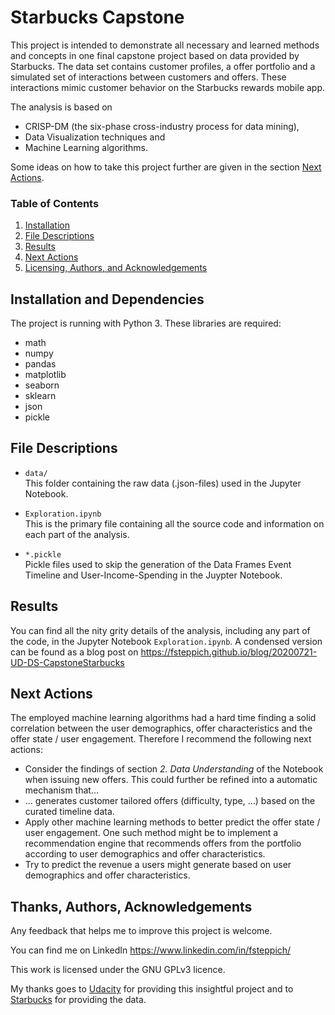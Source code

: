 # Starbucks Capstone

This project is intended to demonstrate all necessary and learned methods and concepts
in one final capstone project based on data provided by Starbucks. The data set contains 
customer profiles, a offer portfolio and a simulated set of interactions between 
customers and offers. These interactions mimic customer behavior on the Starbucks 
rewards mobile app.

The analysis is based on
* CRISP-DM (the six-phase cross-industry process for data mining),
* Data Visualization techniques and  
* Machine Learning algorithms.

Some ideas on how to take this project further are given in the section 
[Next Actions](#next_actions).


### Table of Contents

1. [Installation](#installation)
2. [File Descriptions](#files)
3. [Results](#results)
4. [Next Actions](#next_actions)
5. [Licensing, Authors, and Acknowledgements](#licensing)


## Installation and Dependencies<a name="installation"></a>
The project is running with Python 3. These libraries are required: 

* math
* numpy
* pandas
* matplotlib
* seaborn
* sklearn
* json
* pickle

## File Descriptions <a name="files"></a> 
* `data/`<br/>
This folder containing the raw data (.json-files) used in the Jupyter Notebook. 

* `Exploration.ipynb`<br/>
This is the primary file containing all the source code and information on each
part of the analysis. 

* `*.pickle`<br/>
Pickle files used to skip the generation of the Data Frames Event Timeline and 
User-Income-Spending in the Juypter Notebook. 

## Results <a name="results">

You can find all the nity grity details of the analysis, including any part of
the code, in the Jupyter Notebook `Exploration.ipynb`. A condensed version can
be found as a blog post on https://fsteppich.github.io/blog/20200721-UD-DS-CapstoneStarbucks
    
## Next Actions <a name="next_actions">

The employed machine learning algorithms had a hard time finding a solid 
correlation between the user demographics, offer characteristics and the offer 
state / user engagement. Therefore I recommend the following next actions:

* Consider the findings of section *2. Data Understanding* of the Notebook when 
issuing new offers. This could further be refined into a automatic mechanism that...
* ... generates customer tailored offers (difficulty, type, ...) based on the 
curated timeline data.
* Apply other machine learning methods to better predict the offer state / user 
engagement. One such method might be to implement a recommendation engine that 
recommends offers from the portfolio according to user demographics and offer 
characteristics.
* Try to predict the revenue a users might generate based on user demographics 
and offer characteristics.

## Thanks, Authors, Acknowledgements<a name="licensing"></a> 
Any feedback that helps me to improve this project is welcome.  

You can find me on LinkedIn https://www.linkedin.com/in/fsteppich/

This work is licensed under the GNU GPLv3 licence.

My thanks goes to [Udacity](https://www.udacity.com) for providing this insightful project
and to [Starbucks](https://www.starbucks.com/) for providing the data.

